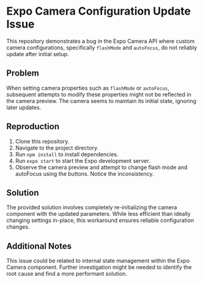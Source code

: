 # Expo Camera Configuration Update Issue

This repository demonstrates a bug in the Expo Camera API where custom camera configurations, specifically `flashMode` and `autoFocus`, do not reliably update after initial setup.

## Problem

When setting camera properties such as `flashMode` or `autoFocus`, subsequent attempts to modify these properties might not be reflected in the camera preview.  The camera seems to maintain its initial state, ignoring later updates.

## Reproduction

1. Clone this repository.
2. Navigate to the project directory.
3. Run `npm install` to install dependencies.
4. Run `expo start` to start the Expo development server.
5. Observe the camera preview and attempt to change flash mode and autoFocus using the buttons.  Notice the inconsistency.

## Solution

The provided solution involves completely re-initializing the camera component with the updated parameters. While less efficient than ideally changing settings in-place, this workaround ensures reliable configuration changes.

## Additional Notes

This issue could be related to internal state management within the Expo Camera component. Further investigation might be needed to identify the root cause and find a more performant solution.